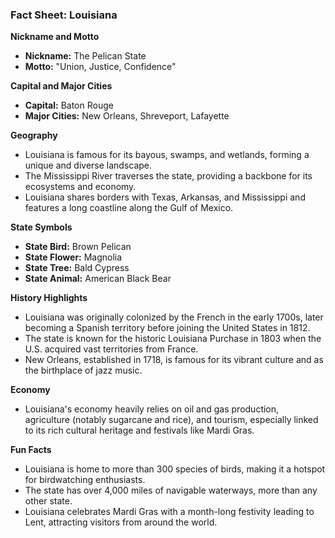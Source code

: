 ### Fact Sheet: Louisiana

**Nickname and Motto**  
- **Nickname:** The Pelican State  
- **Motto:** "Union, Justice, Confidence"  

**Capital and Major Cities**  
- **Capital:** Baton Rouge  
- **Major Cities:** New Orleans, Shreveport, Lafayette  

**Geography**  
- Louisiana is famous for its bayous, swamps, and wetlands, forming a unique and diverse landscape.  
- The Mississippi River traverses the state, providing a backbone for its ecosystems and economy.  
- Louisiana shares borders with Texas, Arkansas, and Mississippi and features a long coastline along the Gulf of Mexico.

**State Symbols**  
- **State Bird:** Brown Pelican  
- **State Flower:** Magnolia  
- **State Tree:** Bald Cypress  
- **State Animal:** American Black Bear  

**History Highlights**  
- Louisiana was originally colonized by the French in the early 1700s, later becoming a Spanish territory before joining the United States in 1812.  
- The state is known for the historic Louisiana Purchase in 1803 when the U.S. acquired vast territories from France.  
- New Orleans, established in 1718, is famous for its vibrant culture and as the birthplace of jazz music.  

**Economy**  
- Louisiana's economy heavily relies on oil and gas production, agriculture (notably sugarcane and rice), and tourism, especially linked to its rich cultural heritage and festivals like Mardi Gras.  

**Fun Facts**  
- Louisiana is home to more than 300 species of birds, making it a hotspot for birdwatching enthusiasts.  
- The state has over 4,000 miles of navigable waterways, more than any other state.  
- Louisiana celebrates Mardi Gras with a month-long festivity leading to Lent, attracting visitors from around the world.